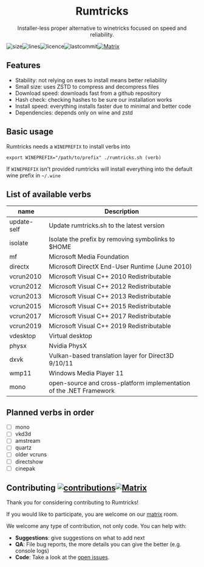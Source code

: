<div align="center">
  <h1>Rumtricks</h1>
</div>

<p align="center">
  Installer-less proper alternative to winetricks focused on speed and reliability.
</p>

![size](https://img.shields.io/github/repo-size/goldenboy313/rumtricks)![lines](https://img.shields.io/tokei/lines/github/goldenboy313/rumtricks)![licence](https://img.shields.io/github/license/goldenboy313/rumtricks)![lastcommit](https://img.shields.io/github/last-commit/goldenboy313/rumtricks)[![Matrix](https://matrix.to/img/matrix-badge.svg)](https://matrix.to/#/!SlYhhmreXjJylcsjfn:tedomum.net?via=matrix.org&via=tedomum.net)

## Features

* Stability: not relying on exes to install means better reliability
* Small size: uses ZSTD to compress and decompress files
* Download speed: downloads fast from a github repository
* Hash check: checking hashes to be sure our installation works
* Install speed: everything installs faster due to minimal and better code
* Dependencies: depends only on wine and zstd

## Basic usage

Rumtricks needs a `WINEPREFIX` to install verbs into

`export WINEPREFIX="/path/to/prefix" ./rumtricks.sh (verb)`

If `WINEPREFIX` isn't provided rumtricks will install everything into the default wine prefix in `~/.wine`


## List of available verbs

name | Description
--- | ---
update-self | Update rumtricks.sh to the latest version
isolate | Isolate the prefix by removing symbolinks to $HOME
mf | Microsoft Media Foundation
directx | Microsoft DirectX End-User Runtime (June 2010)
vcrun2010 | Microsoft Visual C++ 2010 Redistributable
vcrun2012 | Microsoft Visual C++ 2012 Redistributable
vcrun2013 | Microsoft Visual C++ 2013 Redistributable
vcrun2015 | Microsoft Visual C++ 2015 Redistributable
vcrun2017 | Microsoft Visual C++ 2017 Redistributable
vcrun2019 | Microsoft Visual C++ 2019 Redistributable
vdesktop | Virtual desktop
physx | Nvidia PhysX
dxvk | Vulkan-based translation layer for Direct3D 9/10/11
wmp11 | Windows Media Player 11
mono | open-source and cross-platform implementation of the .NET Framework

## Planned verbs in order

* [ ] mono
* [ ] vkd3d
* [ ] amstream
* [ ] quartz
* [ ] older vcruns
* [ ] directshow
* [ ] cinepak

## Contributing [![contributions](https://img.shields.io/badge/contributions-welcome-brightgreen.svg?style=flat)](https://github.com/goldenboy313/rumtricks/issues)[![Matrix](https://matrix.to/img/matrix-badge.svg)](https://matrix.to/#/!SlYhhmreXjJylcsjfn:tedomum.net?via=matrix.org&via=tedomum.net)

Thank you for considering contributing to Rumtricks!

If you would like to participate, you are welcome on our [matrix](https://matrix.to/#/!SlYhhmreXjJylcsjfn:tedomum.net?via=matrix.org&via=envs.net&via=tedomum.net) room.

We welcome any type of contribution, not only code. You can help with:
- **Suggestions**: give suggestions on what to add next
- **QA**: File bug reports, the more details you can give the better (e.g. console logs)
- **Code**: Take a look at the [open issues](https://github.com/goldenboy313/rumtricks/issues).
